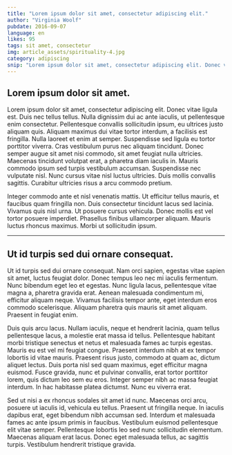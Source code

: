 ```yaml
---
title: "Lorem ipsum dolor sit amet, consectetur adipiscing elit."
author: "Virginia Woolf"
pubdate: 2016-09-07
language: en
likes: 95
tags: sit amet, consectetur
img: article_assets/spirituality-4.jpg
category: adipiscing
snip: "Lorem ipsum dolor sit amet, consectetur adipiscing elit. Donec vitae ligula est. Duis nec tellus tellus. Nulla dignissim dui ac ante iaculis, ut pellentesque enim consectetur. Pellentesque convallis sollicitudin ipsum, eu ultrices justo aliquam quis."
---
```



## Lorem ipsum dolor sit amet.

Lorem ipsum dolor sit amet, consectetur adipiscing elit. Donec vitae ligula est. Duis nec tellus tellus. Nulla dignissim dui ac ante iaculis, ut pellentesque enim consectetur. Pellentesque convallis sollicitudin ipsum, eu ultrices justo aliquam quis. Aliquam maximus dui vitae tortor interdum, a facilisis est fringilla. Nulla laoreet et enim at semper. Suspendisse sed ligula eu tortor porttitor viverra. Cras vestibulum purus nec aliquam tincidunt. Donec semper augue sit amet nisi commodo, sit amet feugiat nulla ultricies. Maecenas tincidunt volutpat erat, a pharetra diam iaculis in. Mauris commodo ipsum sed turpis vestibulum accumsan. Suspendisse nec vulputate nisl. Nunc cursus vitae nisl luctus ultricies. Duis mollis convallis sagittis. Curabitur ultricies risus a arcu commodo pretium.

Integer commodo ante et nisl venenatis mattis. Ut efficitur tellus mauris, et faucibus quam fringilla non. Duis consectetur tincidunt lacus sed lacinia. Vivamus quis nisl urna. Ut posuere cursus vehicula. Donec mollis est vel tortor posuere imperdiet. Phasellus finibus ullamcorper aliquam. Mauris luctus rhoncus maximus. Morbi ut sollicitudin ipsum.

---

## Ut id turpis sed dui ornare consequat.

Ut id turpis sed dui ornare consequat. Nam orci sapien, egestas vitae sapien sit amet, luctus feugiat dolor. Donec tempus leo nec mi iaculis fermentum. Nunc bibendum eget leo et egestas. Nunc ligula lacus, pellentesque vitae magna a, pharetra gravida erat. Aenean malesuada condimentum mi, efficitur aliquam neque. Vivamus facilisis tempor ante, eget interdum eros commodo scelerisque. Aliquam pharetra quis mauris sit amet aliquam. Praesent in feugiat enim.

Duis quis arcu lacus. Nullam iaculis, neque et hendrerit lacinia, quam tellus pellentesque lacus, a molestie erat massa id tellus. Pellentesque habitant morbi tristique senectus et netus et malesuada fames ac turpis egestas. Mauris eu est vel mi feugiat congue. Praesent interdum nibh at ex tempor lobortis id vitae mauris. Praesent risus justo, commodo at quam ac, dictum aliquet lectus. Duis porta nisl sed quam maximus, eget efficitur magna euismod. Fusce gravida, nunc et pulvinar convallis, erat tortor porttitor lorem, quis dictum leo sem eu eros. Integer semper nibh ac massa feugiat interdum. In hac habitasse platea dictumst. Nunc eu viverra erat.

Sed ut nisi a ex rhoncus sodales sit amet id nunc. Maecenas orci arcu, posuere ut iaculis id, vehicula eu tellus. Praesent ut fringilla neque. In iaculis dapibus erat, eget bibendum nibh accumsan sed. Interdum et malesuada fames ac ante ipsum primis in faucibus. Vestibulum euismod pellentesque elit vitae semper. Pellentesque lobortis leo sed nunc sollicitudin elementum. Maecenas aliquam erat lacus. Donec eget malesuada tellus, ac sagittis turpis. Vestibulum hendrerit tristique gravida.